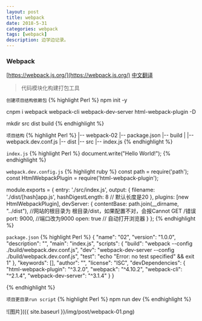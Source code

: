 ```yaml
---
layout: post
title: webpack
date: 2018-5-31
categories: webpack
tags: [webpack]
description: 边学边记录。
---
```


### Webpack
[https://webpack.js.org/](https://webpack.js.org/) [中文翻译](https://webpack.docschina.org/)
> 代码模块化构建打包工具

`创建项目结构依赖包`
{% highlight Perl %}
npm init -y

cnpm i webpack webpack-cli webpack-dev-server html-webpack-plugin -D

mkdir src dist build
{% endhighlight %}

`项目结构`
{% highlight Perl %}
|-- webpack-02
    |-- package.json
    |-- build
    |   |-- webpack.dev.conf.js
    |-- dist
    |-- src
        |-- index.js
{% endhighlight %}

`index.js`
{% highlight Perl %}
document.write("Hello World!");
{% endhighlight %}

`webpack.dev.config.js`
{% highlight ruby %}
const path = require('path');
const HtmlWebpackPlugin = require('html-webpack-plugin');

module.exports = {
  entry: './src/index.js',
  output: {
    filename: './dist/[hash]app.js',
    hashDigestLength: 8 // 默认长度是20
  },
  plugins: [new HtmlWebpackPlugin],
  devServer: {
    contentBase: path.join(__dirname, "../dist"), //网站的根目录为 根目录/dist，如果配置不对，会报Cannot GET /错误
    port: 9000, //端口改为9000
    open: true // 自动打开浏览器
  }
};
{% endhighlight %}

`package.json`
{% highlight Perl %}
{
  "name": "02",
  "version": "1.0.0",
  "description": "",
  "main": "index.js",
  "scripts": {
    "build": "webpack --config ./build/webpack.dev.conf.js",
    "dev": "webpack-dev-server --config ./build/webpack.dev.conf.js",
    "test": "echo \"Error: no test specified\" && exit 1"
  },
  "keywords": [],
  "author": "",
  "license": "ISC",
  "devDependencies": {
    "html-webpack-plugin": "^3.2.0",
    "webpack": "^4.10.2",
    "webpack-cli": "^2.1.4",
    "webpack-dev-server": "^3.1.4"
  }
}

{% endhighlight %}

`项目更目录run script`
{% highlight Perl %}
npm run dev
{% endhighlight %}

![图片]({{ site.baseurl }}/img/post/webpack-01.png)